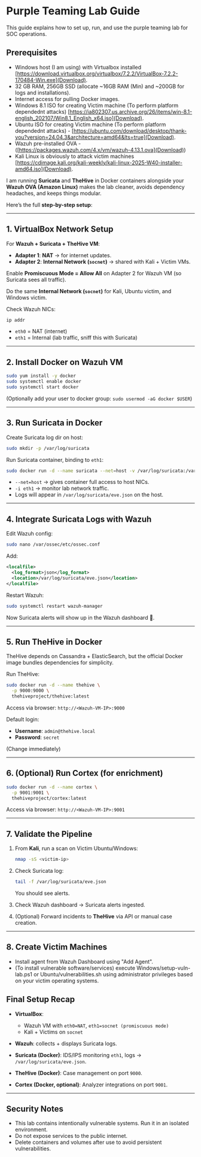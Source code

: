 # Purple Teaming Lab Guide

This guide explains how to set up, run, and use the purple teaming lab for SOC operations.

## Prerequisites
- Windows host (I am using) with Virtualbox installed [https://download.virtualbox.org/virtualbox/7.2.2/VirtualBox-7.2.2-170484-Win.exe](Download).
- 32 GB RAM, 256GB SSD (allocate ~16GB RAM (Min) and ~200GB for logs and installations).
- Internet access for pulling Docker images.
- Windows 8.1 ISO for creating Victim machine (To perform platform dependednt attacks) [https://ia802307.us.archive.org/26/items/win-8.1-english_202107/Win8.1_English_x64.iso](Download).
- Ubuntu ISO for creating Victim machine (To perform platform dependednt attacks) - [https://ubuntu.com/download/desktop/thank-you?version=24.04.3&architecture=amd64&lts=true](Download).
- Wazuh pre-installed OVA - ([https://packages.wazuh.com/4.x/vm/wazuh-4.13.1.ova](Download))
- Kali Linux is obviously to attack victim machines [https://cdimage.kali.org/kali-weekly/kali-linux-2025-W40-installer-amd64.iso](Download).

I am running **Suricata** and **TheHive** in Docker containers alongside your **Wazuh OVA (Amazon Linux)** makes the lab cleaner, avoids dependency headaches, and keeps things modular.

Here’s the full **step-by-step setup**:

---

## 1. VirtualBox Network Setup

For **Wazuh + Suricata + TheHive VM**:

* **Adapter 1**: **NAT** → for internet updates.
* **Adapter 2**: **Internal Network (`socnet`)** → shared with Kali + Victim VMs.

Enable **Promiscuous Mode = Allow All** on Adapter 2 for Wazuh VM (so Suricata sees all traffic).

Do the same **Internal Network (`socnet`)** for Kali, Ubuntu victim, and Windows victim.

Check Wazuh NICs:

```bash
ip addr
```

* `eth0` = NAT (internet)
* `eth1` = Internal (lab traffic, sniff this with Suricata)

---

## 2. Install Docker on Wazuh VM

```bash
sudo yum install -y docker
sudo systemctl enable docker
sudo systemctl start docker
```

(Optionally add your user to docker group: `sudo usermod -aG docker $USER`)

---

## 3. Run Suricata in Docker

Create Suricata log dir on host:

```bash
sudo mkdir -p /var/log/suricata
```

Run Suricata container, binding to `eth1`:

```bash
sudo docker run -d --name suricata --net=host -v /var/log/suricata:/var/log/suricata jasonish/suricata:latest -i eth1
```

* `--net=host` → gives container full access to host NICs.
* `-i eth1` → monitor lab network traffic.
* Logs will appear in `/var/log/suricata/eve.json` on the host.

---

## 4. Integrate Suricata Logs with Wazuh

Edit Wazuh config:

```bash
sudo nano /var/ossec/etc/ossec.conf
```

Add:

```xml
<localfile>
  <log_format>json</log_format>
  <location>/var/log/suricata/eve.json</location>
</localfile>
```

Restart Wazuh:

```bash
sudo systemctl restart wazuh-manager
```

Now Suricata alerts will show up in the Wazuh dashboard 🎯.

---

## 5. Run TheHive in Docker

TheHive depends on Cassandra + ElasticSearch, but the official Docker image bundles dependencies for simplicity.

Run TheHive:

```bash
sudo docker run -d --name thehive \
  -p 9000:9000 \
  thehiveproject/thehive:latest
```

Access via browser:
`http://<Wazuh-VM-IP>:9000`

Default login:

* **Username**: `admin@thehive.local`
* **Password**: `secret`

(Change immediately)

---

## 6. (Optional) Run Cortex (for enrichment)

```bash
sudo docker run -d --name cortex \
  -p 9001:9001 \
  thehiveproject/cortex:latest
```

Access via browser:
`http://<Wazuh-VM-IP>:9001`

---

## 7. Validate the Pipeline

1. From **Kali**, run a scan on Victim Ubuntu/Windows:

   ```bash
   nmap -sS <victim-ip>
   ```
2. Check Suricata log:

   ```bash
   tail -f /var/log/suricata/eve.json
   ```

   You should see alerts.
3. Check Wazuh dashboard → Suricata alerts ingested.
4. (Optional) Forward incidents to **TheHive** via API or manual case creation.

---

## 8. Create Victim Machines
 * Install agent from Wazuh Dashboard using "Add Agent".
 * (To install vulnerable software/services) execute Windows/setup-vuln-lab.ps1 or Ubuntu/vulnerabilities.sh using administrator privileges based on your victim operating systems.


## Final Setup Recap

* **VirtualBox**:

  * Wazuh VM with `eth0=NAT`, `eth1=socnet (promiscuous mode)`
  * Kali + Victims on `socnet`
* **Wazuh**: collects + displays Suricata logs.
* **Suricata (Docker)**: IDS/IPS monitoring `eth1`, logs → `/var/log/suricata/eve.json`.
* **TheHive (Docker)**: Case management on port `9000`.
* **Cortex (Docker, optional)**: Analyzer integrations on port `9001`.

---



## Security Notes
- This lab contains intentionally vulnerable systems. Run it in an isolated environment.
- Do not expose services to the public internet.
- Delete containers and volumes after use to avoid persistent vulnerabilities.
